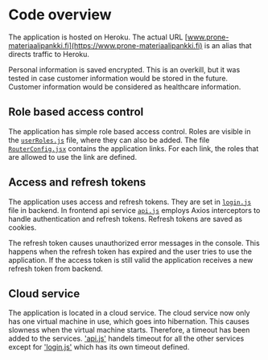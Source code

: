 # Code overview

The application is hosted on Heroku. The actual URL [www.prone-materiaalipankki.fi](https://www.prone-materiaalipankki.fi) is an alias that directs traffic to Heroku.

Personal information is saved encrypted. This is an overkill, but it was tested in case customer information would be stored in the future. Customer information would be considered as healthcare information.

## Role based access control

The application has simple role based access control. Roles are visible in the [`userRoles.js`](/frontend/src/config/userRoles.js) file, where they can also be added. The file [`RouterConfig.jsx`](/frontend/src/config/RoutesConfig.jsx) contains the application links. For each link, the roles that are allowed to use the link are defined.

## Access and refresh tokens

The application uses access and refresh tokens. They are set in [`login.js`](/backend/controllers/login.js) file in backend. In frontend api service [`api.js`](/frontend/src/services/api.js) employs Axios interceptors to handle authentication and refresh tokens. Refresh tokens are saved as cookies.

The refresh token causes unauthorized error messages in the console. This happens when the refresh token has expired and the user tries to use the application. If the access token is still valid the application receives a new refresh token from backend.

## Cloud service

The application is located in a cloud service. The cloud service now only has one virtual machine in use, which goes into hibernation. This causes slowness when the virtual machine starts. Therefore, a timeout has been added to the services. ['api.js'](/frontend/src/services/api.js) handels timeout for all the other services except for ['login.js'](/frontend/src/services/login.js) which has its own timeout defined.

